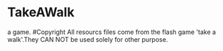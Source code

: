 # TakeAWalk
a game.
#Copyright
All resourcs files come from the flash game 'take a walk'.They CAN NOT be used solely for other purpose.

